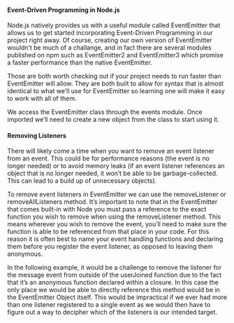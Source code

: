 #### Event-Driven Programming in Node.js 
Node.js natively provides us with a useful module called EventEmitter that allows us to get started incorporating Event-Driven Programming in our project right away. Of course, creating our own version of EventEmitter wouldn’t be much of a challange, and in fact there are several modules published on npm such as EventEmitter2 and EventEmitter3 which promise a faster performance than the native EventEmitter.

Those are both worth checking out if your project needs to run faster than EventEmitter will allow. They are both built to allow for syntax that is almost identical to what we’ll use for EventEmitter so learning one will make it easy to work with all of them.

We access the EventEmitter class through the events module. Once imported we’ll need to create a new object from the class to start using it.


#### Removing Listeners
There will likely come a time when you want to remove an event listener from an event. This could be for performance reasons (the event is no longer needed) or to avoid memory leaks (if an event listener references an object that is no longer needed, it won’t be able to be garbage-collected. This can lead to a build up of unnecessary objects).

To remove event listeners in EventEmitter we can use the removeListener or removeAllListeners method. It’s important to note that in the EventEmitter that comes built-in with Node you must pass a reference to the exact function you wish to remove when using the removeListener method. This means wherever you wish to remove the event, you’ll need to make sure the function is able to be referenced from that place in your code. For this reason it is often best to name your event handling functions and declaring them before you register the event listener, as opposed to leaving them anonymous.

In the following example, it would be a challenge to remove the listener for the message event from outside of the userJoined function due to the fact that it’s an anonymous function declared within a closure. In this case the only place we would be able to directly reference this method would be in the EventEmitter Object itself. This would be impractical if we ever had more than one listener registered to a single event as we would then have to figure out a way to decipher which of the listeners is our intended target.